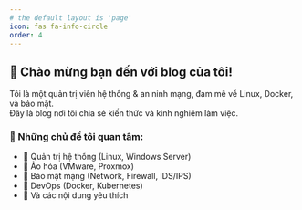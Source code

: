 ```yaml
---
# the default layout is 'page'
icon: fas fa-info-circle
order: 4
---
```

## 👋 Chào mừng bạn đến với blog của tôi!  
Tôi là một quản trị viên hệ thống & an ninh mạng, đam mê về Linux, Docker, và bảo mật.  
Đây là blog nơi tôi chia sẻ kiến thức và kinh nghiệm làm việc.

### 📌 Những chủ đề tôi quan tâm:  
- 🔹 Quản trị hệ thống (Linux, Windows Server)  
- 🔹 Ảo hóa (VMware, Proxmox)  
- 🔹 Bảo mật mạng (Network, Firewall, IDS/IPS)
- 🔹 DevOps (Docker, Kubernetes)  
- 🔹 Và các nội dung yêu thích